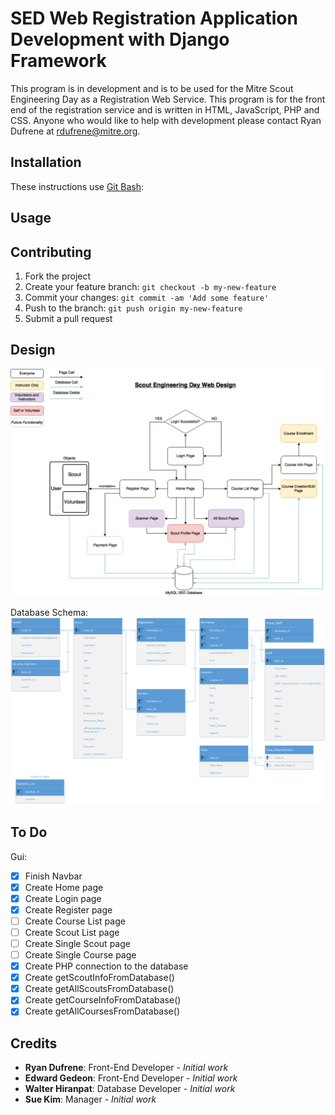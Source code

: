 # SED Web Registration Application Development with Django Framework

This program is in development and is to be used for the Mitre Scout Engineering Day as a Registration Web Service. This program is for the front end of the registration service and is written in HTML, JavaScript, PHP and CSS. Anyone who would like to help with development please contact Ryan Dufrene at rdufrene@mitre.org.

## Installation

These instructions use [Git Bash](https://git-for-windows.github.io/):


## Usage


## Contributing

1. Fork the project
2. Create your feature branch: `git checkout -b my-new-feature`
3. Commit your changes: `git commit -am 'Add some feature'`
4. Push to the branch: `git push origin my-new-feature`
5. Submit a pull request

## Design

![ScoutEngineeringDayWebDesign.png](ScoutEngineeringDayWebDesign.png?raw=true "Scout Engineering Day Web Design")

Database Schema:
![Relationship_Schema.png](Relationship_Schema.png?raw=true "Scout Engineering Day Database")
## To Do

Gui:

- [x] Finish Navbar
- [x] Create Home page
- [x] Create Login page
- [x] Create Register page
- [ ] Create Course List page
- [ ] Create Scout List page
- [ ] Create Single Scout page
- [ ] Create Single Course page
- [x] Create PHP connection to the database
- [x] Create getScoutInfoFromDatabase()
- [x] Create getAllScoutsFromDatabase()
- [x] Create getCourseInfoFromDatabase()
- [x] Create getAllCoursesFromDatabase()

## Credits

* **Ryan Dufrene**: Front-End Developer - *Initial work*
* **Edward Gedeon**: Front-End Developer - *Initial work*
* **Walter Hiranpat**: Database Developer - *Initial work*
* **Sue Kim**: Manager - *Initial work*